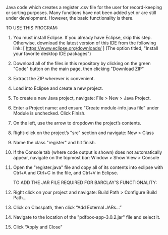 Java code which creates a register .csv file for the user for record-keeping or sorting purposes.
Many functions have not been added yet or are still under development. However, the basic functionality is there.

  TO USE THIS PROGRAM:
1. You must install Eclipse. If you already have Eclipse, skip this step. Otherwise, download the latest version of this IDE from the following link: [ https://www.eclipse.org/downloads/ ] (The option titled, "Install your favorite desktop IDE packages")
2. Download all of the files in this repository by clicking on the green "Code" button on the main page, then clicking "Download ZIP"
3. Extract the ZIP wherever is convenient.
4. Load into Eclipse and create a new project.
5. To create a new Java project, navigate: File > New > Java Project.
6. Enter a Project name: and ensure "Create module-info.java file" under Module is unchecked. Click Finish.
7. On the left, use the arrow to dropdown the project’s contents.
8. Right-click on the project’s "src" section and navigate: New > Class
9. Name the class "register" and hit  finish.
10. If the Console tab (where code output is shown) does not automatically appear, navigate on the topmost bar: Window > Show View > Console
11. Open the "register.java" file and copy all of its contents into eclipse with Ctrl+A and Ctrl+C in the file, and Ctrl+V in Eclipse.

    TO ADD THE JAR FILE REQUIRED FOR BARCLAY'S FUNCTIONALITY:
1. Right click on your project and navigate: Build Path > Configure Build Path…
2. Click on Classpath, then click “Add External JARs…”
3. Navigate to the location of the "pdfbox-app-3.0.2.jar" file and select it.
4. Click “Apply and Close"
